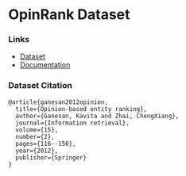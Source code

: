 # OpinRank Dataset

### Links
- [Dataset](https://github.com/kavgan/OpinRank/blob/master/OpinRankDatasetWithJudgments.zip)
- [Documentation](http://kavita-ganesan.com/entity-ranking-data/)

### Dataset Citation

```
@article{ganesan2012opinion,
  title={Opinion-based entity ranking},
  author={Ganesan, Kavita and Zhai, ChengXiang},
  journal={Information retrieval},
  volume={15},
  number={2},
  pages={116--150},
  year={2012},
  publisher={Springer} 
}
```
 


